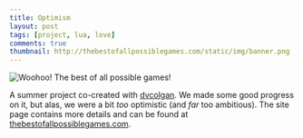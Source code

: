 ```yaml
---
title: Optimism
layout: post
tags: [project, lua, love]
comments: true
thumbnail: http://thebestofallpossiblegames.com/static/img/banner.png
---
```


![Woohoo! The best of all possible games!](http://thebestofallpossiblegames.com/static/img/banner.png)

A summer project co-created with [dvcolgan](http://www.twitch.tv/dvcolgan).
We made some good progress on it, but alas, we were a bit _too_ optimistic (and _far_ too ambitious).
The site page contains more details and can be found at [thebestofallpossiblegames.com](http://thebestofallpossiblegames.com/).